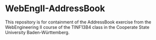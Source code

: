 # WebEngII-AddressBook

This repository is for containment of the AddressBook exercise from the WebEngineering II course of the TINF13B4 class in the Cooperate State University Baden-Württemberg.
